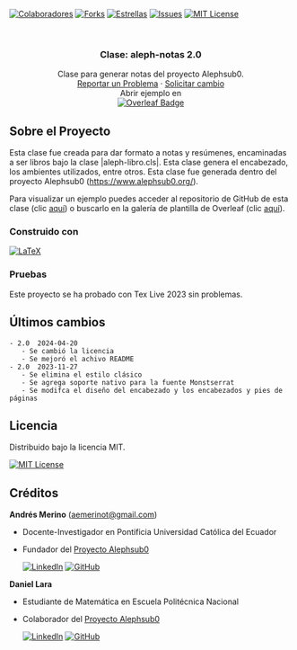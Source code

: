 <!-- Encabezado -->
[![Colaboradores][contributors-shield]][contributors-url]
[![Forks][forks-shield]][forks-url]
[![Estrellas][stars-shield]][stars-url]
[![Issues][issues-shield]][issues-url]
[![MIT License][license-shield]][license-url]

<!-- Título -->
<br />
<div align="center">

<h3 align="center">Clase: aleph-notas 2.0</h3>
  <p align="center">
    Clase para generar notas del proyecto Alephsub0.  
    <br />
    <a href="https://github.com/alephsub0/LaTeX_aleph-notas/issues">Reportar un Problema</a>
    ·
    <a href="https://github.com/alephsub0/LaTeX_aleph-notas/issues">Solicitar cambio</a>
    <br />
    Abrir ejemplo en 
    <br />
    <a href="https://www.overleaf.com/read/qvwkvqxkgbrq#5824fb">
    <img src="https://img.shields.io/badge/Overleaf-47A141?logo=overleaf&logoColor=fff&style=for-the-badge" alt="Overleaf Badge">
    </a>
  </p>
</div>

<!-- Cuerpo -->
## Sobre el Proyecto

Esta clase fue creada para dar formato a notas y resúmenes, encaminadas a ser libros bajo la clase |aleph-libro.cls|. Esta clase genera el encabezado, los ambientes utilizados, entre otros. Esta clase fue generada dentro del proyecto Alephsub0 (https://www.alephsub0.org/).

Para visualizar un ejemplo puedes acceder al repositorio de GitHub de esta clase (clic [aquí](https://github.com/mate-andres/LaTeX_aleph-notas)) o buscarlo en la galería de plantilla de Overleaf (clic [aquí](https://www.overleaf.com/latex/templates/plantilla-para-escribir-resumenes-de-clase/mftfvjfhdcyj)).

### Construido con

[![LaTeX][LaTeX]][LaTeX-url]


### Pruebas

Este proyecto se ha probado con Tex Live 2023 sin problemas.

## Últimos cambios

```
- 2.0  2024-04-20
   - Se cambió la licencia
   - Se mejoró el achivo README
- 2.0  2023-11-27
   - Se elimina el estilo clásico
   - Se agrega soporte nativo para la fuente Monstserrat
   - Se modifca el diseño del encabezado y los encabezados y pies de páginas
```


## Licencia

Distribuido bajo la licencia MIT. 

[![MIT License][license-shield]][license-url]


## Créditos

**Andrés Merino** (aemerinot@gmail.com) 

- Docente-Investigador en Pontificia Universidad Católica del Ecuador
- Fundador del [Proyecto Alephsub0](https://www.alephsub0.org/about/)
  
  [![LinkedIn][linkedin-shield]][linkedin-url-aemt]
  [![GitHub][github-shield]][github-url-aemt]


**Daniel Lara**

- Estudiante de Matemática en Escuela Politécnica Nacional
- Colaborador del [Proyecto Alephsub0](https://www.alephsub0.org/about/)
  
  [![LinkedIn][linkedin-shield]][linkedin-url-dl]
  [![GitHub][github-shield]][github-url-dl]


<!-- MARKDOWN LINKS & IMAGES -->
[contributors-shield]: https://img.shields.io/github/contributors/alephsub0/LaTeX_aleph-notas.svg?style=for-the-badge
[contributors-url]: https://github.com/alephsub0/LaTeX_aleph-notas/graphs/contributors
[forks-shield]: https://img.shields.io/github/forks/alephsub0/LaTeX_aleph-notas.svg?style=for-the-badge
[forks-url]: https://github.com/alephsub0/LaTeX_aleph-notas/forks
[stars-shield]: https://img.shields.io/github/stars/alephsub0/LaTeX_aleph-notas?style=for-the-badge
[stars-url]: https://github.com/alephsub0/LaTeX_aleph-notas/stargazers
[issues-shield]: https://img.shields.io/github/issues/alephsub0/LaTeX_aleph-notas.svg?style=for-the-badge
[issues-url]: https://github.com/alephsub0/LaTeX_aleph-notas/issues
[license-shield]: https://img.shields.io/github/license/alephsub0/LaTeX_aleph-notas.svg?style=for-the-badge
[license-url]: https://es.wikipedia.org/wiki/Licencia_MIT
[linkedin-shield]: https://img.shields.io/badge/linkedin-%230077B5.svg?style=for-the-badge&logo=linkedin&logoColor=white
[linkedin-url-aemt]: https://www.linkedin.com/in/andrés-merino-010a9b12b/
[linkedin-url-dl]: https://www.linkedin.com/in/mat-daniel-lara/
[github-shield]: https://img.shields.io/badge/github-%23121011.svg?style=for-the-badge&logo=github&logoColor=white
[github-url-aemt]: https://github.com/andres-merino
[github-url-dl]: https://github.com/daniel-lara-ec
[LaTeX]: https://img.shields.io/badge/LaTeX-008080?logo=latex&logoColor=fff&style=for-the-badge
[LaTeX-url]: https://www.latex-project.org/